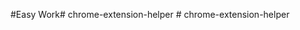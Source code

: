 #Easy Work#   c h r o m e - e x t e n s i o n - h e l p e r  
 #   c h r o m e - e x t e n s i o n - h e l p e r  
 